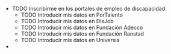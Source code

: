 - TODO Inscribirme en los portales de empleo de discapacidad
	- TODO Introducir mis datos en PorTalento
	- TODO Introducir mis datos en DisJob
	- TODO Introducir mis datos en Fundación Adecco
	- TODO Introducir mis datos en Fundación Ranstad
	- TODO Introducir mis datos en Universia
-